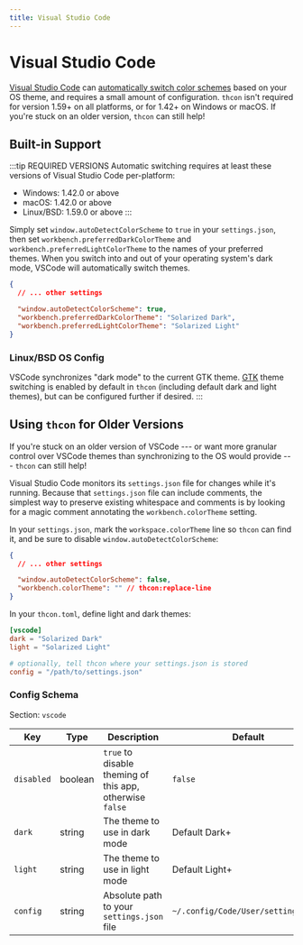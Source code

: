 ```yaml
---
title: Visual Studio Code
---
```


# Visual Studio Code
[Visual Studio Code](https://code.visualstudio.com/) can [automatically switch color schemes](https://code.visualstudio.com/updates/v1_42#_auto-switch-theme-based-on-os-color-scheme) based on your OS theme, and requires a small amount of configuration.  `thcon` isn't required for version 1.59+ on all platforms, or for 1.42+ on Windows or macOS.  If you're stuck on an older version, `thcon` can still help!

## Built-in Support
:::tip REQUIRED VERSIONS
Automatic switching requires at least these versions of Visual Studio Code per-platform:
* Windows: 1.42.0 or above
* macOS: 1.42.0 or above
* Linux/BSD: 1.59.0 or above
:::

Simply set `window.autoDetectColorScheme` to `true` in your `settings.json`, then set `workbench.preferredDarkColorTheme` and `workbench.preferredLightColorTheme` to the names of your preferred themes.  When you switch into and out of your operating system's dark mode, VSCode will automatically switch themes.


```json
{
  // ... other settings

  "window.autoDetectColorScheme": true,
  "workbench.preferredDarkColorTheme": "Solarized Dark",
  "workbench.preferredLightColorTheme": "Solarized Light"
}
```

### Linux/BSD OS Config
VSCode synchronizes "dark mode" to the current GTK theme.  [GTK](./gtk.md) theme switching is enabled by default in `thcon` (including default dark and light themes), but can be configured further if desired.
:::


## Using `thcon` for Older Versions
If you're stuck on an older version of VSCode --- or want more granular control over VSCode themes than synchronizing to the OS would provide --- `thcon` can still help!


Visual Studio Code monitors its `settings.json` file for changes while it's running.  Because that `settings.json` file can include comments, the simplest way to preserve existing whitespace and comments is by looking for a magic comment annotating the `workbench.colorTheme` setting.

In your `settings.json`, mark the `workspace.colorTheme` line so `thcon` can find it, and be sure to disable `window.autoDetectColorScheme`:

```json
{
  // ... other settings

  "window.autoDetectColorScheme": false,
  "workbench.colorTheme": "" // thcon:replace-line
}
```

In your `thcon.toml`, define light and dark themes:

```toml
[vscode]
dark = "Solarized Dark"
light = "Solarized Light"

# optionally, tell thcon where your settings.json is stored
config = "/path/to/settings.json"
```

### Config Schema
Section: `vscode`

| Key | Type | Description | Default |
| --- | ---- | ----------- | -------- |
| `disabled` | boolean | `true` to disable theming of this app, otherwise `false` | `false` |
| `dark` | string | The theme to use in dark mode | Default Dark+ |
| `light` | string | The theme to use in light mode | Default Light+ |
| `config` | string | Absolute path to your `settings.json` file | `~/.config/Code/User/settings.json` |
